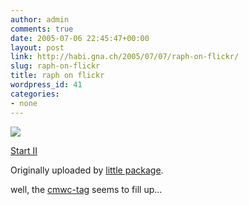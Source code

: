 ```yaml
---
author: admin
comments: true
date: 2005-07-06 22:45:47+00:00
layout: post
link: http://habi.gna.ch/2005/07/07/raph-on-flickr/
slug: raph-on-flickr
title: raph on flickr
wordpress_id: 41
categories:
- none
---
```



 [![](http://photos18.flickr.com/24117167_cffa334a0b_m.jpg)](http://www.flickr.com/photos/littlepackage/24117167/)
   

 
  [Start II](http://www.flickr.com/photos/littlepackage/24117167/)
    

  Originally uploaded by [little package](http://www.flickr.com/people/littlepackage/).
 



well, the [cmwc-tag](http://flickr.com/photos/tags/cmwc) seems to fill up...
  


